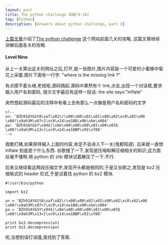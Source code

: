 ```yaml
---
layout: post
title: The python challenge 攻略(9-16)
tag: [Python]
description: [Answers about python challenge, part 2]
---
```


[上篇文章](http://byrlx.github.io/2013/06/16/the-python-challenge-%E6%94%BB%E7%95%A5-%281-8%29.html)介绍了[The python challenge](http://www.pythonchallenge.com/) 这个网站前面几关的攻略, 这篇文章继续讲解后面各关的攻略.

#### Level Nine

从上一关算出这关的网址之后,打开,是一张图片,图片内容是一个可爱的小蜜蜂中菊花上采蜜.图片下面有一行字.  "where is the missing link ?"

有点摸不着头绪,老规矩,源码搞起.源码中果然有个 link,点击,出现一个对话框,要求输入用户名和密码, 提示文字最后有这样一段话: the site says:"inflate"

突然想起源码最后的注释中有看上去有那么一点像是用户名和密码的文字
	
	<!--
	un: 'BZh91AY&SYA\xaf\x82\r\x00\x00\x01\x01\x80\x02\xc0\x02\x00 \x00!\x9ah3M\x07<]\xc9\x14\xe1BA\x06\xbe\x084'
	pw: 'BZh91AY&SY\x94$|\x0e\x00\x00\x00\x81\x00\x03$ \x00!\x9ah3M\x13<]\xc9\x14\xe1BBP\x91\xf08'
	-->

我敢打赌,如果原样输入上面的内容,肯定不会进入下一关(鬼都知道). 后来就一直想 inflate 到底是个什么东西. 谷歌搜了一下,发现是压缩和解压缩相关的知识,这方面丝毫不懂啊.用 python 的 zlib 模块试着解压了一下.不行.

后来又继续看这两段压缩文字,发现开头都是相同的,于是又谷歌之,发现是 bz2 压缩格式的 header 形式,于是试着找 python 的 bz2 模块.
	
	#!/usr/bin/python
	
	import bz2
	
	un = 'BZh91AY&SYA\xaf\x82\r\x00\x00\x01\x01\x80\x02\xc0\x02\x00 \x00!\x9ah3M\x07<]\xc9\x14\xe1BA\x06\xbe\x084'
	pa = 'BZh91AY&SY\x94$|\x0e\x00\x00\x00\x81\x00\x03$ \x00!\x9ah3M\x13<]\xc9\x14\xe1BBP\x91\xf08'
	
	print bz2.decompress(un)
	print bz2.decompress(pa)

呃,没想到误打误撞,竟找到了答案.
